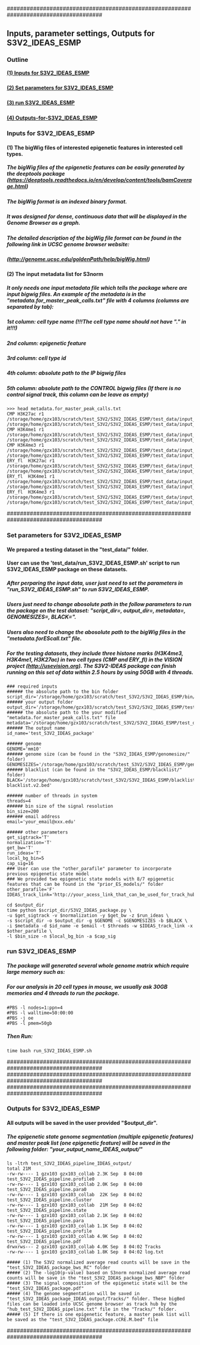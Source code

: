 
#####################################################################################

## Inputs, parameter settings, Outputs for S3V2_IDEAS_ESMP

### Outline
**[(1) Inputs for S3V2_IDEAS_ESMP](#Inputs-for-S3V2_IDEAS_ESMP)**<br>
#####
**[(2) Set parameters for S3V2_IDEAS_ESMP](#Set-parameters-for-S3V2_IDEAS_ESMP)**<br>
#####
**[(3) run S3V2_IDEAS_ESMP](#run-S3V2_IDEAS_ESMP)**<br>
#####
**[(4) Outputs-for-S3V2_IDEAS_ESMP](#Outputs-for-S3V2_IDEAS_ESMP)**<br>
#####


### Inputs for S3V2_IDEAS_ESMP
#### (1) The bigWig files of interested epigenetic features in interested cell types.
##### The bigWig files of the epigenetic features can be easily generated by the deeptools package (https://deeptools.readthedocs.io/en/develop/content/tools/bamCoverage.html)
##### The bigWig format is an indexed binary format. 
##### It was designed for dense, continuous data that will be displayed in the Genome Browser as a graph.
##### The detailed description of the bigWig file format can be found in the following link in UCSC genome browser website:
##### (http://genome.ucsc.edu/goldenPath/help/bigWig.html)
#### (2) The input metadata list for S3norm
##### It only needs one input metadata file which tells the package where are input bigwig files. An example of the metadata is in the "metadata.for_master_peak_calls.txt" file with 4 columns (columns are separated by tab):
##### 1st column: cell type name (!!!The cell type name should not have "." in it!!!)
##### 2nd column: epigenetic feature
##### 3rd column: cell type id
##### 4th column: absolute path to the IP bigwig files
##### 5th column: absolute path to the CONTROL bigwig files (If there is no control signal track, this column can be leave as empty)
```
>>> head metadata.for_master_peak_calls.txt
CMP	H3K27ac	r1	/storage/home/gzx103/scratch/test_S3V2/S3V2_IDEAS_ESMP/test_data/input_bw_files/CMP.H3K27ac.r1.chr11.bw	/storage/home/gzx103/scratch/test_S3V2/S3V2_IDEAS_ESMP/test_data/input_bw_files/CMP.H3K27ac.r1.chr11.ctrl.bw
CMP	H3K4me1	r1	/storage/home/gzx103/scratch/test_S3V2/S3V2_IDEAS_ESMP/test_data/input_bw_files/CMP.H3K4me1.r1.chr11.bw	/storage/home/gzx103/scratch/test_S3V2/S3V2_IDEAS_ESMP/test_data/input_bw_files/CMP.H3K4me1.r1.chr11.ctrl.bw
CMP	H3K4me3	r1	/storage/home/gzx103/scratch/test_S3V2/S3V2_IDEAS_ESMP/test_data/input_bw_files/CMP.H3K4me3.r1.chr11.bw	/storage/home/gzx103/scratch/test_S3V2/S3V2_IDEAS_ESMP/test_data/input_bw_files/CMP.H3K4me3.r1.chr11.ctrl.bw
ERY_fl	H3K27ac	r1	/storage/home/gzx103/scratch/test_S3V2/S3V2_IDEAS_ESMP/test_data/input_bw_files/ERY_fl.H3K27ac.r1.chr11.bw	/storage/home/gzx103/scratch/test_S3V2/S3V2_IDEAS_ESMP/test_data/input_bw_files/ERY_fl.H3K27ac.r1.chr11.ctrl.bw
ERY_fl	H3K4me1	r1	/storage/home/gzx103/scratch/test_S3V2/S3V2_IDEAS_ESMP/test_data/input_bw_files/ERY_fl.H3K4me1.r1.chr11.bw	/storage/home/gzx103/scratch/test_S3V2/S3V2_IDEAS_ESMP/test_data/input_bw_files/ERY_fl.H3K4me1.r1.chr11.ctrl.bw
ERY_fl	H3K4me3	r1	/storage/home/gzx103/scratch/test_S3V2/S3V2_IDEAS_ESMP/test_data/input_bw_files/ERY_fl.H3K4me3.r1.chr11.bw	/storage/home/gzx103/scratch/test_S3V2/S3V2_IDEAS_ESMP/test_data/input_bw_files/ERY_fl.H3K4me3.r1.chr11.ctrl.bw
```
#####################################################################################

### Set parameters for S3V2_IDEAS_ESMP
#### We prepared a testing dataset in the "test_data/" folder.
#### User can use the 'test_data/run_S3V2_IDEAS_ESMP.sh' script to run S3V2_IDEAS_ESMP package on these datasets.
##### After perparing the input data, user just need to set the parameters in "run_S3V2_IDEAS_ESMP.sh" to run S3V2_IDEAS_ESMP.
##### Users just need to change abosolute path in the follow parameters to run the package on the test dataset: "script_dir=, output_dir=, metadata=, GENOMESIZES=, BLACK=".
##### Users also need to change the abosolute path to the bigWig files in the "metadata.forEScall.txt" file.
##### For the testing datasets, they include three histone marks (H3K4me3, H3K4me1, H3K27ac) in two cell types (CMP and ERY_fl) in the VISION project (http://usevision.org). The S3V2-IDEAS package can finish running on this set of data within 2.5 hours by using 50GB with 4 threads.
```
### required inputs
###### the absolute path to the bin folder
script_dir='/storage/home/gzx103/scratch/test_S3V2/S3V2_IDEAS_ESMP/bin/'
###### your output folder
output_dir='/storage/home/gzx103/scratch/test_S3V2/S3V2_IDEAS_ESMP/test_data/'
###### the absolute path to the your modified "metadata.for_master_peak_calls.txt" file
metadata='/storage/home/gzx103/scratch/test_S3V2/S3V2_IDEAS_ESMP/test_data/metadata.forEScall.txt'
###### The output name
id_name='test_S3V2_IDEAS_package'

###### genome
GENOME='mm10'
###### genome size (can be found in the "S3V2_IDEAS_ESMP/genomesize/" folder)
GENOMESIZES='/storage/home/gzx103/scratch/test_S3V2/S3V2_IDEAS_ESMP/genomesize/mm10.chrom.chr11.fortest.sizes'
###### blacklist (can be found in the "S3V2_IDEAS_ESMP/blacklist/" folder)
BLACK='/storage/home/gzx103/scratch/test_S3V2/S3V2_IDEAS_ESMP/blacklist/mm10-blacklist.v2.bed'

###### number of threads in system
threads=4
###### bin size of the signal resolution
bin_size=200
###### email address
email='your_email@xxx.edu'

###### other parameters 
get_sigtrack='T'
normalization='T'
get_bw='T'
run_ideas='T'
local_bg_bin=5
cap_sig=16
### User can use the "other_parafile" parameter to incorporate previous epigenetic state model
### We provided two epigenetic state models with 8/7 epigenetic features that can be found in the "prior_ES_models/" folder
other_parafile='F'
IDEAS_track_link='http://your_acess_link_that_can_be_used_for_track_hub_in_genome_browser/'

cd $output_dir
time python $script_dir/S3V2_IDEAS_package.py \
-u $get_sigtrack -v $normalization -y $get_bw -z $run_ideas \
-s $script_dir -o $output_dir -g $GENOME -c $GENOMESIZES -b $BLACK \
-i $metadata -d $id_name -e $email -t $threads -w $IDEAS_track_link -x $other_parafile \
-l $bin_size -n $local_bg_bin -a $cap_sig

```

### run S3V2_IDEAS_ESMP
##### The package will generated several whole genome matrix which require large memory such as:
##### For our analysis in 20 cell types in mouse, we usually ask 30GB memories and 4 threads to run the package.
```
#PBS -l nodes=1:ppn=4
#PBS -l walltime=50:00:00
#PBS -j oe
#PBS -l pmem=50gb
```

##### Then Run:
```
time bash run_S3V2_IDEAS_ESMP.sh
```


#####################################################################################
#####################################################################################
#####################################################################################


### Outputs for S3V2_IDEAS_ESMP
#### All outputs will be saved in the user provided "$output_dir".
##### The epigenetic state genome segmentation (multiple epigenetic features) and master peak list (one epigenetic feature) will be saved in the following folder: "your_output_name_IDEAS_output/"
```
ls -ltrh test_S3V2_IDEAS_pipeline_IDEAS_output/
total 21M
-rw-rw---- 1 gzx103 gzx103_collab 2.3K Sep  8 04:00 test_S3V2_IDEAS_pipeline.profile0
-rw-rw---- 1 gzx103 gzx103_collab 2.0K Sep  8 04:00 test_S3V2_IDEAS_pipeline.para0
-rw-rw---- 1 gzx103 gzx103_collab  22K Sep  8 04:02 test_S3V2_IDEAS_pipeline.cluster
-rw-rw---- 1 gzx103 gzx103_collab  21M Sep  8 04:02 test_S3V2_IDEAS_pipeline.state
-rw-rw---- 1 gzx103 gzx103_collab 2.1K Sep  8 04:02 test_S3V2_IDEAS_pipeline.para
-rw-rw---- 1 gzx103 gzx103_collab 1.1K Sep  8 04:02 test_S3V2_IDEAS_pipeline.profile
-rw-rw---- 1 gzx103 gzx103_collab 4.9K Sep  8 04:02 test_S3V2_IDEAS_pipeline.pdf
drwxrws--- 2 gzx103 gzx103_collab 4.0K Sep  8 04:02 Tracks
-rw-rw---- 1 gzx103 gzx103_collab 1.8K Sep  8 04:02 log.txt

##### (1) The S3V2 normalized average read counts will be save in the "test_S3V2_IDEAS_package_bws_RC" folder
##### (2) The -log10(p-value) based on S3norm normalized average read counts will be save in the "test_S3V2_IDEAS_package_bws_NBP" folder
##### (3) The signal composition of the epigenetic state will be the "test_S3V2_IDEAS_package.pdf"
##### (4) The genome segmentation will be saved in "test_S3V2_IDEAS_package_IDEAS_output/Tracks/" folder. These bigBed files can be loaded into UCSC genome browser as track hub by the "hub_test_S3V2_IDEAS_pipeline.txt" file in the "Tracks/" folder.
##### (5) If there is one epigenetic feature, a master peak list will be saved as the "test_S3V2_IDEAS_package.cCRE.M.bed" file
```


#####################################################################################
